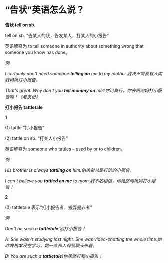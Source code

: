 # “告状”英语怎么说？

**告状 tell on sb.**

tell on sb. “告某人的状，告发某人，打某人的小报告”

英语解释为 to tell someone in authority about something wrong that someone you know has done。

_例_

_I certainly don't need someone **telling on** me to my mother.我决不需要有人向我妈妈打小报告。_

_That's great. Why don't you **tell mommy on** me?你可真行，你去跟咱妈打小报告啊！《老友记》_

**打小报告 tattletale**

**1**

(1) tattle “打小报告”

(2) tattle on sb. “打某人小报告”

英语解释为 someone who tattles – used by or to children。

_例_

_His brother is always **tattling on** him.他弟弟总是打他的小报告。_

_I can't believe you **tattled on me** to mom.我不敢相信，你竟然向妈妈打小报告！_

**2**

(3) tattletale 表示“打小报告者，搬弄是非者”

_例_

_Don't be such a **tattletale**!别打小报告！_

_A: She wasn't studying last night. She was video-chatting the whole time.她昨晚根本没在学习，她一直和人视频聊天来着。_

_B: You are such a **tattletale**!你居然打我小报告！_
